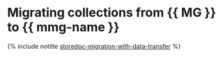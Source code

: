 # Migrating collections from {{ MG }} to {{ mmg-name }}

{% include notitle [storedoc-migration-with-data-transfer](../../_tutorials/dataplatform/storedoc-migration-with-data-transfer.md) %}